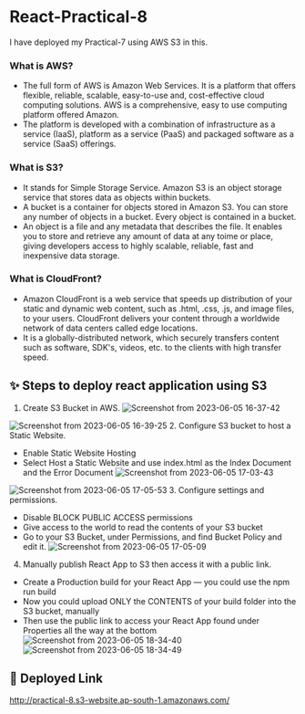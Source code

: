 # React-Practical-8

I have deployed my Practical-7 using AWS S3 in this.

### What is AWS?
- The full form of AWS is Amazon Web Services. It is a platform that offers flexible, reliable, scalable, easy-to-use and, cost-effective cloud computing solutions.
AWS is a comprehensive, easy to use computing platform offered Amazon. 
- The platform is developed with a combination of infrastructure as a service (IaaS), platform as a service (PaaS) and packaged software as a service (SaaS) offerings.

### What is S3?
- It stands for Simple Storage Service. Amazon S3 is an object storage service that stores data as objects within buckets. 
- A bucket is a container for objects stored in Amazon S3. You can store any number of objects in a bucket. Every object is contained in a bucket. 
- An object is a file and any metadata that describes the file. It enables you to store and retrieve any amount of data at any toime or place, giving developers access to highly scalable, reliable, fast and inexpensive data storage.

### What is CloudFront?
- Amazon CloudFront is a web service that speeds up distribution of your static and dynamic web content, such as .html, .css, .js, and image files, to your users. CloudFront delivers your content through a worldwide network of data centers called edge locations. 
- It is a globally-distributed network, which securely transfers content such as software, SDK's, videos, etc. to the clients with high transfer speed.

## :sparkles: Steps to deploy react application using S3
1. Create S3 Bucket in AWS.
![Screenshot from 2023-06-05 16-37-42](https://github.com/anjali-sim/React-Practical-8/assets/122269010/2508feea-f866-404a-affe-0843c9f8c8ac)

![Screenshot from 2023-06-05 16-39-25](https://github.com/anjali-sim/React-Practical-8/assets/122269010/f89bdcc0-cd6a-42bf-b44f-97880b390ada)
2. Configure S3 bucket to host a Static Website.
- Enable Static Website Hosting  
- Select Host a Static Website and use index.html as the Index Document and the Error Document
![Screenshot from 2023-06-05 17-03-43](https://github.com/anjali-sim/React-Practical-8/assets/122269010/08230e8e-c635-4bf6-9184-a5d99d264586)

![Screenshot from 2023-06-05 17-05-53](https://github.com/anjali-sim/React-Practical-8/assets/122269010/dcfc3f78-ec1c-491c-baf4-6e6de065c320)
3. Configure settings and permissions.
- Disable BLOCK PUBLIC ACCESS permissions
- Give access to the world to read the contents of your S3 bucket
- Go to your S3 Bucket, under Permissions, and find Bucket Policy and edit it.
![Screenshot from 2023-06-05 17-05-09](https://github.com/anjali-sim/React-Practical-8/assets/122269010/cf363a44-dd22-4ab6-b107-206176eb4b91)
4. Manually publish React App to S3 then access it with a public link.
- Create a Production build for your React App — you could use the npm run build
- Now you could upload ONLY the CONTENTS of your build folder into the S3 bucket, manually
- Then use the public link to access your React App found under Properties all the way at the bottom
![Screenshot from 2023-06-05 18-34-40](https://github.com/anjali-sim/React-Practical-8/assets/122269010/bca8c2ef-fe88-4314-b705-e61926f5fd62)
![Screenshot from 2023-06-05 18-34-49](https://github.com/anjali-sim/React-Practical-8/assets/122269010/4c54101d-24da-478c-8a1e-4adb13170c3e)

## :rocket: Deployed Link
http://practical-8.s3-website.ap-south-1.amazonaws.com/
